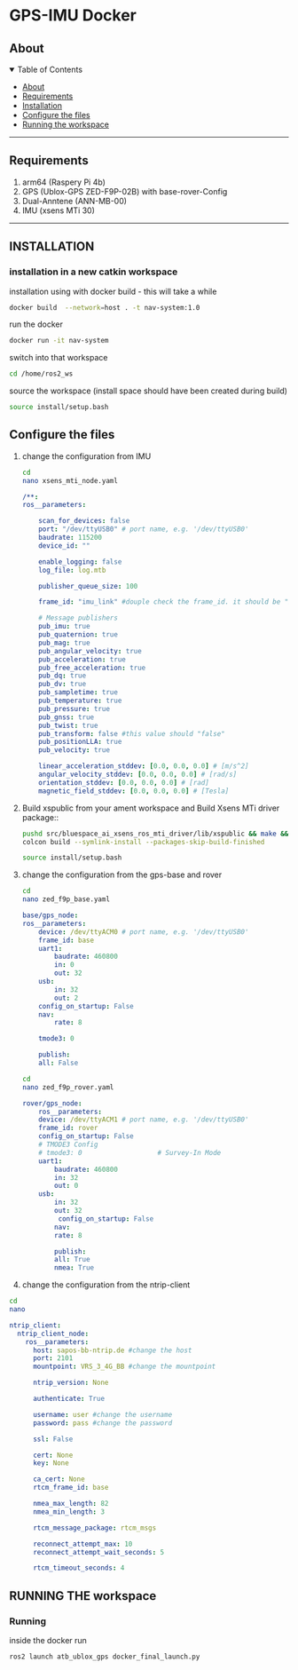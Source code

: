 # GPS-IMU Docker

## About


<details open="open">
<summary>Table of Contents</summary>

- [About](#about)
- [Requirements](#requirements)
- [Installation](#installation)
- [Configure the files](#configure-the-files)
- [Running the workspace](#running-the-workspace)
</details>

-------------------------------------------------------------------------------------
## Requirements
1. arm64 (Raspery Pi 4b)
2. GPS (Ublox-GPS ZED-F9P-02B) with base-rover-Config  
3. Dual-Anntene (ANN-MB-00)
4. IMU (xsens MTi 30)

-------------------------------------------------------------------------------------

## INSTALLATION

### installation in a new catkin workspace 

installation using with docker build - this will take a while

```sh
docker build  --network=host . -t nav-system:1.0
```


run the docker 
```sh
docker run -it nav-system
```

switch into that workspace
```sh
cd /home/ros2_ws
```

source the workspace (install space should have been created during build)
```sh
source install/setup.bash 
```

## Configure the files

1. change the configuration from IMU
    ```sh
    cd
    nano xsens_mti_node.yaml
    ```
    ```yaml
    /**:
    ros__parameters:
    
        scan_for_devices: false
        port: "/dev/ttyUSB0" # port name, e.g. '/dev/ttyUSB0'
        baudrate: 115200 
        device_id: ""
    
        enable_logging: false
        log_file: log.mtb
    
        publisher_queue_size: 100
    
        frame_id: "imu_link" #douple check the frame_id. it should be "imu_link" 
    
        # Message publishers
        pub_imu: true
        pub_quaternion: true
        pub_mag: true
        pub_angular_velocity: true
        pub_acceleration: true
        pub_free_acceleration: true
        pub_dq: true
        pub_dv: true
        pub_sampletime: true
        pub_temperature: true
        pub_pressure: true
        pub_gnss: true
        pub_twist: true
        pub_transform: false #this value should "false"
        pub_positionLLA: true
        pub_velocity: true
    
        linear_acceleration_stddev: [0.0, 0.0, 0.0] # [m/s^2]
        angular_velocity_stddev: [0.0, 0.0, 0.0] # [rad/s]
        orientation_stddev: [0.0, 0.0, 0.0] # [rad]
        magnetic_field_stddev: [0.0, 0.0, 0.0] # [Tesla]
    ```

2.  Build xspublic from your ament workspace and Build Xsens MTi driver package::

    ```sh
    pushd src/bluespace_ai_xsens_ros_mti_driver/lib/xspublic && make && popd
    colcon build --symlink-install --packages-skip-build-finished 
    ```
	```sh
	source install/setup.bash
    ```

3. change the configuration from the gps-base and rover

    ```sh
    cd
    nano zed_f9p_base.yaml
    ```
    ```yaml
    base/gps_node:
    ros__parameters:
        device: /dev/ttyACM0 # port name, e.g. '/dev/ttyUSB0'
        frame_id: base
        uart1:
            baudrate: 460800
            in: 0
            out: 32
        usb:
            in: 32
            out: 2
        config_on_startup: False
        nav:
            rate: 8
    
        tmode3: 0 
    
        publish:
        all: False 
    ```
    ```sh
    cd
    nano zed_f9p_rover.yaml
    ```
    ```yaml
    rover/gps_node:
        ros__parameters:
        device: /dev/ttyACM1 # port name, e.g. '/dev/ttyUSB0'
        frame_id: rover
        config_on_startup: False
        # TMODE3 Config
        # tmode3: 0                   # Survey-In Mode
        uart1:
            baudrate: 460800
            in: 32
            out: 0
        usb:
            in: 32
            out: 32
             config_on_startup: False
            nav:
            rate: 8
    
            publish:
            all: True
            nmea: True
    ```

4. change the configuration from the ntrip-client

  ```sh
  cd 
  nano 
  ```

   ```yaml
   ntrip_client:
     ntrip_client_node:
       ros__parameters:
         host: sapos-bb-ntrip.de #change the host 
         port: 2101
         mountpoint: VRS_3_4G_BB #change the mountpoint
  
         ntrip_version: None
  
         authenticate: True
  
         username: user #change the username
         password: pass #change the password
  
         ssl: False
  
         cert: None
         key: None
  
         ca_cert: None
         rtcm_frame_id: base
   
         nmea_max_length: 82
         nmea_min_length: 3
   
         rtcm_message_package: rtcm_msgs
   
         reconnect_attempt_max: 10
         reconnect_attempt_wait_seconds: 5
   
         rtcm_timeout_seconds: 4
  
   ```


## RUNNING THE workspace

### Running
inside the docker run
```sh
ros2 launch atb_ublox_gps docker_final_launch.py
```
